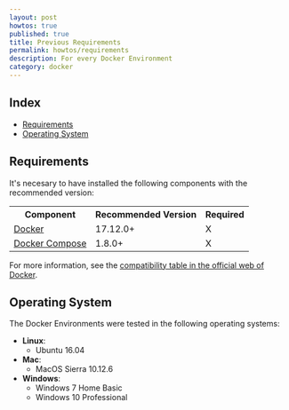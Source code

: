 ```yaml
---
layout: post
howtos: true
published: true
title: Previous Requirements
permalink: howtos/requirements
description: For every Docker Environment
category: docker
---
```


## Index

- [Requirements](#requirements)
- [Operating System](#operating-system)

## Requirements

It's necesary to have installed the following components with the recommended version:

<table class="zebra-table">
  <tr>	   
     <th>Component</th>
     <th>Recommended Version</th>
     <th>Required</th>
   </tr>
   <tr>
     <td><a href="https://docs.docker.com/install/" alt="Docker">Docker</a></td>
     <td>17.12.0+</td>
     <td>X</td>
   </tr>
   <tr>
     <td><a href="https://docs.docker.com/compose/install/" alt="Docker Compose">Docker Compose</a></td>
     <td>1.8.0+</td>
     <td>X</td>
   </tr>
</table>

For more information, see the [compatibility table in the official web of Docker](https://docs.docker.com/compose/compose-file/compose-versioning/#compatibility-matrix).

## Operating System

The Docker Environments were tested in the following operating systems:

- **Linux**:
  - Ubuntu 16.04
- **Mac**:
  - MacOS Sierra 10.12.6
- **Windows**:
  - Windows 7 Home Basic
  - Windows 10 Professional
